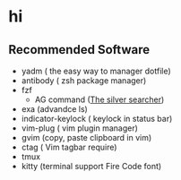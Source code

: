 # hi

## Recommended Software
* yadm ( the easy way to manager dotfile)
* antibody ( zsh package manager)
* fzf
	* AG command ([The silver searcher](https://github.com/ggreer/the_silver_searcher))
* exa (advandce ls)
* indicator-keylock ( keylock in status bar)
* vim-plug  ( vim plugin manager)
* gvim  (copy, paste clipboard in vim)
* ctag  ( Vim tagbar require)
* tmux 
* kitty (terminal support Fire Code font)
